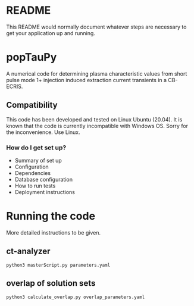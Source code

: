 # README #

This README would normally document whatever steps are necessary to get your application up and running.

# popTauPy

A numerical code for determining plasma characteristic values from 
short pulse mode 1+ injection induced extraction current transients
in a CB-ECRIS.

## Compatibility

This code has been developed and tested on Linux Ubuntu (20.04). 
It is known that the code is currently incompatible with Windows OS.
Sorry for the inconvenience. Use Linux.

### How do I get set up? ###

* Summary of set up
* Configuration
* Dependencies
* Database configuration
* How to run tests
* Deployment instructions

# Running the code #

More detailed instructions to be given.

## ct-analyzer

`python3 masterScript.py parameters.yaml`

## overlap of solution sets

`python3 calculate_overlap.py overlap_parameters.yaml`